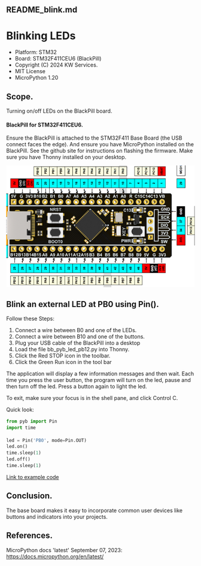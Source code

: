 ## README_blink.md
# Blinking LEDs

* Platform: STM32
* Board: STM32F411CEU6 (BlackPill)
* Copyright (C) 2024 KW Services.
* MIT License
* MicroPython 1.20

## Scope.

Turning on/off LEDs on the BlackPill board.

#### BlackPill for STM32F411CEU6.
Ensure the BlackPill is attached to the STM32F411 Base Board (the USB connect faces the edge).
And ensure you have MicroPython installed on the BlackPill.  See the github site for instructions
on flashing the firmware.  Make sure you have Thonny installed on your desktop.

![Link to pinout diagram](images/STM32F411_Pinout_h.png)

## Blink an external LED at PB0 using Pin().

Follow these Steps:
1) Connect a wire between B0 and one of the LEDs.
2) Connect a wire between B10 and one of the buttons.
3) Plug your USB cable of the BlackPill into a desktop
4) Load the file bb_pyb_led_pb12.py into Thonny.
5) Click the Red STOP icon in the toolbar.
6) Click the Green Run icon in the tool bar

The application will display a few information messages and then wait.
Each time you press the user button, the program will turn on the led,
pause and then turn off the led. Press a button again to light the led.

To exit, make sure your focus is in the shell pane, and click Control C.


Quick look:
```python
from pyb import Pin
import time

led = Pin('PB0', mode=Pin.OUT)
led.on()
time.sleep(1)
led.off()
time.sleep(1)
```

[Link to example code](./bb_pyb_led_pb0.py)

## Conclusion.
The base board makes it easy to incorporate common user devices like buttons and indicators into your projects.

## References.
MicroPython docs 'latest' September 07, 2023: https://docs.micropython.org/en/latest/